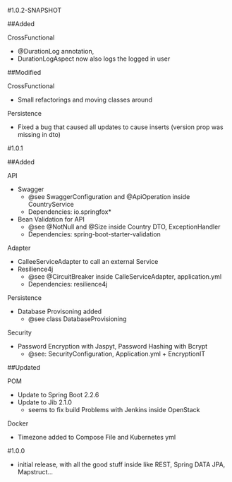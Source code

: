 #1.0.2-SNAPSHOT

##Added

CrossFunctional
- @DurationLog annotation,
- DurationLogAspect now also logs the logged in user

##Modified

CrossFunctional
- Small refactorings and moving classes around

Persistence
- Fixed a bug that caused all updates to cause inserts (version prop was missing in dto)

#1.0.1

##Added

API
- Swagger
    - @see SwaggerConfiguration and @ApiOperation inside CountryService
    - Dependencies: io.springfox*
- Bean Validation for API
    - @see @NotNull and @Size inside Country DTO, ExceptionHandler
    - Dependencies: spring-boot-starter-validation 

Adapter
- CalleeServiceAdapter to call an external Service
- Resilience4j
    - @see @CircuitBreaker inside CalleServiceAdapter, application.yml
    - Dependencies: resilience4j

Persistence
- Database Provisoning added
    - @see class DatabaseProvisioning

Security
- Password Encryption with Jaspyt, Password Hashing with Bcrypt
    - @see: SecurityConfiguration, Application.yml + EncryptionIT

##Updated

POM
- Update to Spring Boot 2.2.6
- Update to Jib 2.1.0
    - seems to fix build Problems with Jenkins inside OpenStack

Docker
- Timezone added to Compose File and Kubernetes yml

#1.0.0 
- initial release, with all the good stuff inside like REST, Spring DATA JPA, Mapstruct...

